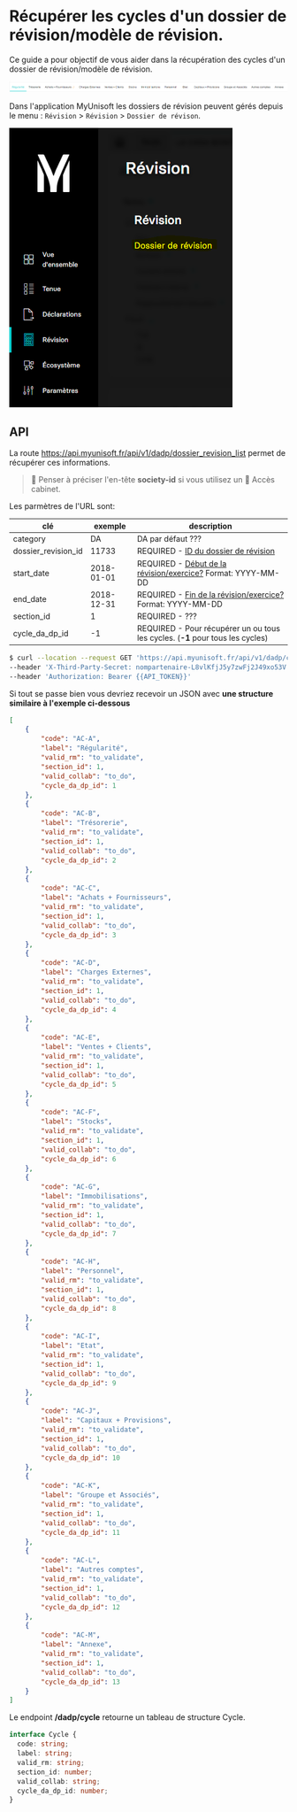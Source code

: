 # Récupérer les cycles d'un dossier de révision/modèle de révision.
Ce guide a pour objectif de vous aider dans la récupération des cycles d'un dossier de révision/modèle de révision.

![](./images/dossier_revision_cycle.png)

Dans l'application MyUnisoft les dossiers de révision peuvent gérés depuis le menu : `Révision` > `Révision` > `Dossier de révison`.

![](./images/dossier_revision_menu.png)

## API

La route https://api.myunisoft.fr/api/v1/dadp/dossier_revision_list permet de récupérer ces informations.

> 👀 Penser à préciser l'en-tête **society-id** si vous utilisez un 🔹 Accès cabinet.

Les parmètres de l'URL sont:

| clé | exemple | description |
| --- | --- | --- |
| category | DA | DA par défaut ??? |
| dossier_revision_id | 11733 | REQUIRED - [ID du dossier de révision](./dossier_revision.md)|
| start_date | 2018-01-01 | REQUIRED - [Début de la révision/exercice?](./dossier_revision.md) Format: YYYY-MM-DD |
| end_date | 2018-12-31 | REQUIRED - [Fin de la révision/exercice?](./dossier_revision.md) Format: YYYY-MM-DD |
| section_id | 1 | REQUIRED - ??? |
| cycle_da_dp_id | -1 | REQUIRED - Pour récupérer un ou tous les cycles. (**-1** pour tous les cycles)|

```bash
$ curl --location --request GET 'https://api.myunisoft.fr/api/v1/dadp/cycle?category=DA&dossier_revision_id=11733&start_date=2018-01-01&end_date=2018-12-31&section_id=1&cycle_da_dp_id=-1' \
--header 'X-Third-Party-Secret: nompartenaire-L8vlKfjJ5y7zwFj2J49xo53V' \
--header 'Authorization: Bearer {{API_TOKEN}}'
```

Si tout se passe bien vous devriez recevoir un JSON avec **une structure similaire à l'exemple ci-dessous**

```json
[
    {
        "code": "AC-A",
        "label": "Régularité",
        "valid_rm": "to_validate",
        "section_id": 1,
        "valid_collab": "to_do",
        "cycle_da_dp_id": 1
    },
    {
        "code": "AC-B",
        "label": "Trésorerie",
        "valid_rm": "to_validate",
        "section_id": 1,
        "valid_collab": "to_do",
        "cycle_da_dp_id": 2
    },
    {
        "code": "AC-C",
        "label": "Achats + Fournisseurs",
        "valid_rm": "to_validate",
        "section_id": 1,
        "valid_collab": "to_do",
        "cycle_da_dp_id": 3
    },
    {
        "code": "AC-D",
        "label": "Charges Externes",
        "valid_rm": "to_validate",
        "section_id": 1,
        "valid_collab": "to_do",
        "cycle_da_dp_id": 4
    },
    {
        "code": "AC-E",
        "label": "Ventes + Clients",
        "valid_rm": "to_validate",
        "section_id": 1,
        "valid_collab": "to_do",
        "cycle_da_dp_id": 5
    },
    {
        "code": "AC-F",
        "label": "Stocks",
        "valid_rm": "to_validate",
        "section_id": 1,
        "valid_collab": "to_do",
        "cycle_da_dp_id": 6
    },
    {
        "code": "AC-G",
        "label": "Immobilisations",
        "valid_rm": "to_validate",
        "section_id": 1,
        "valid_collab": "to_do",
        "cycle_da_dp_id": 7
    },
    {
        "code": "AC-H",
        "label": "Personnel",
        "valid_rm": "to_validate",
        "section_id": 1,
        "valid_collab": "to_do",
        "cycle_da_dp_id": 8
    },
    {
        "code": "AC-I",
        "label": "Etat",
        "valid_rm": "to_validate",
        "section_id": 1,
        "valid_collab": "to_do",
        "cycle_da_dp_id": 9
    },
    {
        "code": "AC-J",
        "label": "Capitaux + Provisions",
        "valid_rm": "to_validate",
        "section_id": 1,
        "valid_collab": "to_do",
        "cycle_da_dp_id": 10
    },
    {
        "code": "AC-K",
        "label": "Groupe et Associés",
        "valid_rm": "to_validate",
        "section_id": 1,
        "valid_collab": "to_do",
        "cycle_da_dp_id": 11
    },
    {
        "code": "AC-L",
        "label": "Autres comptes",
        "valid_rm": "to_validate",
        "section_id": 1,
        "valid_collab": "to_do",
        "cycle_da_dp_id": 12
    },
    {
        "code": "AC-M",
        "label": "Annexe",
        "valid_rm": "to_validate",
        "section_id": 1,
        "valid_collab": "to_do",
        "cycle_da_dp_id": 13
    }
]
```

Le endpoint **/dadp/cycle** retourne un tableau de structure Cycle.

```ts
interface Cycle {
  code: string;
  label: string;
  valid_rm: string;
  section_id: number;
  valid_collab: string;
  cycle_da_dp_id: number;
}
```
